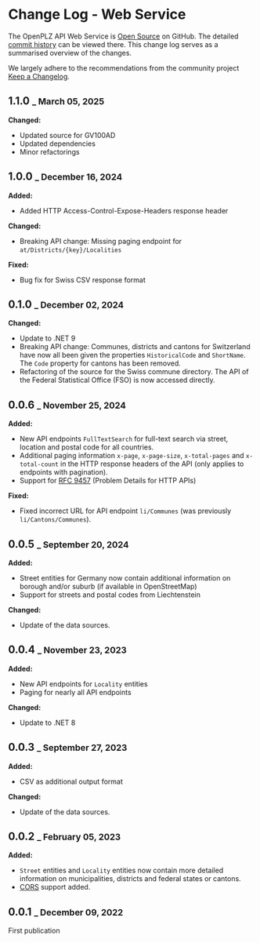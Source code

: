 # Change Log - Web Service  

The OpenPLZ API Web Service is [Open Source](https://github.com/openpotato/openplzapi) on GitHub. The detailed [commit history](https://github.com/openpotato/openplzapi/commits/develop/) can be viewed there. This change log serves as a summarised overview of the changes.

We largely adhere to the recommendations from the community project [Keep a Changelog](https://keepachangelog.com).

## 1.1.0 <small>_ March 05, 2025</small>

**Changed:**

+ Updated source for GV100AD
+ Updated dependencies
+ Minor refactorings

## 1.0.0 <small>_ December 16, 2024</small>

**Added:** 

+ Added HTTP Access-Control-Expose-Headers response header

**Changed:**

+ Breaking API change: Missing paging endpoint for `at/Districts/{key}/Localities`

**Fixed:**

+ Bug fix for Swiss CSV response format

## 0.1.0 <small>_ December 02, 2024</small>

**Changed:**

+ Update to .NET 9
+ Breaking API change: Communes, districts and cantons for Switzerland have now all been given the properties `HistoricalCode` and `ShortName`. The `Code` property for cantons has been removed.
+ Refactoring of the source for the Swiss commune directory. The API of the Federal Statistical Office (FSO) is now accessed directly.

## 0.0.6 <small>_ November 25, 2024</small>

**Added:** 

+ New API endpoints `FullTextSearch` for full-text search via street, location and postal code for all countries.
+ Additional paging information `x-page`, `x-page-size`, `x-total-pages` and `x-total-count` in the HTTP response headers of the API (only applies to endpoints with pagination). 
+ Support for [RFC 9457](https://www.rfc-editor.org/rfc/rfc9457) (Problem Details for HTTP APIs)

**Fixed:**

+ Fixed incorrect URL for API endpoint `li/Communes` (was previously `li/Cantons/Communes`).

## 0.0.5 <small>_ September 20, 2024</small>

**Added:** 

+ Street entities for Germany now contain additional information on borough and/or suburb (if available in OpenStreetMap)
+ Support for streets and postal codes from Liechtenstein

**Changed:**

+ Update of the data sources.

## 0.0.4 <small>_ November 23, 2023</small>

**Added:** 

+ New API endpoints for `Locality` entities
+ Paging for nearly all API endpoints

**Changed:**

+ Update to .NET 8

## 0.0.3 <small>_ September 27, 2023</small>

**Added:** 

+ CSV as additional output format

**Changed:**

+ Update of the data sources.

## 0.0.2 <small>_ February 05, 2023</small>

**Added:** 

+ `Street` entities and `Locality` entities now contain more detailed information on municipalities, districts and federal states or cantons.
+ [CORS](https://developer.mozilla.org/en-US/docs/Web/HTTP/CORS) support added.

## 0.0.1 <small>_ December 09, 2022</small>

First publication